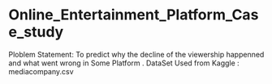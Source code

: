 # Online_Entertainment_Platform_Case_study
Ploblem Statement:  To predict  why the decline of the viewership happenned and what went wrong in Some Platform .
DataSet Used from Kaggle : mediacompany.csv
